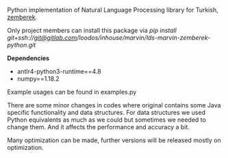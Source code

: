 Python implementation of Natural Language Processing library 
for Turkish, [zemberek](https://github.com/ahmetaa/zemberek-nlp).

Only project members can install this package via 
_pip install git+ssh://git@gitlab.com/loodos/inhouse/marvin/lds-marvin-zemberek-python.git_

**Dependencies**
* antlr4-python3-runtime==4.8
* numpy==1.18.2

Example usages can be found in examples.py

There are some minor changes in codes where original contains some Java specific
functionality and data structures. For data structures we used Python 
equivalents as much as we could but sometimes we needed to change them. And it
affects the performance and accuracy a bit.

Many optimization can be made, further versions will be 
released mostly on optimization.
